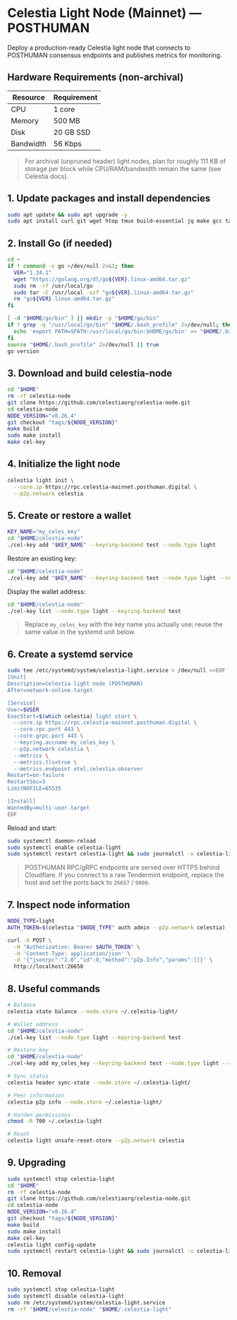 # Celestia Light Node (Mainnet) — POSTHUMAN

Deploy a production-ready Celestia light node that connects to POSTHUMAN consensus endpoints and publishes metrics for monitoring.

## Hardware Requirements (non-archival)
| Resource  | Requirement |
|-----------|-------------|
| CPU       | 1 core |
| Memory    | 500 MB |
| Disk      | 20 GB SSD |
| Bandwidth | 56 Kbps |

> For archival (unpruned header) light nodes, plan for roughly 111 KB of storage per block while CPU/RAM/bandwidth remain the same (see Celestia docs).
## 1. Update packages and install dependencies
```bash
sudo apt update && sudo apt upgrade -y
sudo apt install curl git wget htop tmux build-essential jq make gcc tar clang pkg-config libssl-dev ncdu -y
```

## 2. Install Go (if needed)
```bash
cd ~
if ! command -v go >/dev/null 2>&1; then
  VER="1.24.1"
  wget "https://golang.org/dl/go${VER}.linux-amd64.tar.gz"
  sudo rm -rf /usr/local/go
  sudo tar -C /usr/local -xzf "go${VER}.linux-amd64.tar.gz"
  rm "go${VER}.linux-amd64.tar.gz"
fi

[ -d "$HOME/go/bin" ] || mkdir -p "$HOME/go/bin"
if ! grep -q "/usr/local/go/bin" "$HOME/.bash_profile" 2>/dev/null; then
  echo 'export PATH=$PATH:/usr/local/go/bin:$HOME/go/bin' >> "$HOME/.bash_profile"
fi
source "$HOME/.bash_profile" 2>/dev/null || true
go version
```

## 3. Download and build celestia-node
```bash
cd "$HOME"
rm -rf celestia-node
git clone https://github.com/celestiaorg/celestia-node.git
cd celestia-node
NODE_VERSION="v0.26.4"
git checkout "tags/${NODE_VERSION}"
make build
sudo make install
make cel-key
```

## 4. Initialize the light node
```bash
celestia light init \
  --core.ip https://rpc.celestia-mainnet.posthuman.digital \
  --p2p.network celestia
```

## 5. Create or restore a wallet
```bash
KEY_NAME="my_celes_key"
cd "$HOME/celestia-node"
./cel-key add "$KEY_NAME" --keyring-backend test --node.type light
```

Restore an existing key:
```bash
cd "$HOME/celestia-node"
./cel-key add "$KEY_NAME" --keyring-backend test --node.type light --recover
```

Display the wallet address:
```bash
cd "$HOME/celestia-node"
./cel-key list --node.type light --keyring-backend test
```

> Replace `my_celes_key` with the key name you actually use; reuse the same value in the systemd unit below.

## 6. Create a systemd service
```bash
sudo tee /etc/systemd/system/celestia-light.service > /dev/null <<EOF
[Unit]
Description=Celestia light node (POSTHUMAN)
After=network-online.target

[Service]
User=$USER
ExecStart=$(which celestia) light start \
  --core.ip https://rpc.celestia-mainnet.posthuman.digital \
  --core.rpc.port 443 \
  --core.grpc.port 443 \
  --keyring.accname my_celes_key \
  --p2p.network celestia \
  --metrics \
  --metrics.tls=true \
  --metrics.endpoint otel.celestia.observer
Restart=on-failure
RestartSec=3
LimitNOFILE=65535

[Install]
WantedBy=multi-user.target
EOF
```

Reload and start:
```bash
sudo systemctl daemon-reload
sudo systemctl enable celestia-light
sudo systemctl restart celestia-light && sudo journalctl -u celestia-light -fo cat
```

> POSTHUMAN RPC/gRPC endpoints are served over HTTPS behind Cloudflare. If you connect to a raw Tendermint endpoint, replace the host and set the ports back to `26657` / `9090`.

## 7. Inspect node information
```bash
NODE_TYPE=light
AUTH_TOKEN=$(celestia "$NODE_TYPE" auth admin --p2p.network celestia)

curl -X POST \
  -H "Authorization: Bearer $AUTH_TOKEN" \
  -H 'Content-Type: application/json' \
  -d '{"jsonrpc":"2.0","id":0,"method":"p2p.Info","params":[]}' \
  http://localhost:26658
```

## 8. Useful commands

```bash
# Balance
celestia state balance --node.store ~/.celestia-light/

# Wallet address
cd "$HOME/celestia-node"
./cel-key list --node.type light --keyring-backend test

# Restore key
cd "$HOME/celestia-node"
./cel-key add my_celes_key --keyring-backend test --node.type light --recover

# Sync status
celestia header sync-state --node.store ~/.celestia-light/

# Peer information
celestia p2p info --node.store ~/.celestia-light/

# Harden permissions
chmod -R 700 ~/.celestia-light

# Reset
celestia light unsafe-reset-store --p2p.network celestia
```

## 9. Upgrading
```bash
sudo systemctl stop celestia-light
cd "$HOME"
rm -rf celestia-node
git clone https://github.com/celestiaorg/celestia-node.git
cd celestia-node
NODE_VERSION="v0.26.4"
git checkout "tags/${NODE_VERSION}"
make build
sudo make install
make cel-key
celestia light config-update
sudo systemctl restart celestia-light && sudo journalctl -u celestia-light -fo cat
```

## 10. Removal
```bash
sudo systemctl stop celestia-light
sudo systemctl disable celestia-light
sudo rm /etc/systemd/system/celestia-light.service
rm -rf "$HOME/celestia-node" "$HOME/.celestia-light"
```
